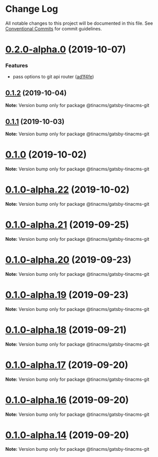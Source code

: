 # Change Log

All notable changes to this project will be documented in this file.
See [Conventional Commits](https://conventionalcommits.org) for commit guidelines.

# [0.2.0-alpha.0](https://github.com/tinacms/tinacms/compare/@tinacms/gatsby-tinacms-git@0.1.1...@tinacms/gatsby-tinacms-git@0.2.0-alpha.0) (2019-10-07)


### Features

* pass options to git api router ([ad1f4fe](https://github.com/tinacms/tinacms/commit/ad1f4fe))





## [0.1.2](https://github.com/tinacms/tinacms/compare/@tinacms/gatsby-tinacms-git@0.1.2-alpha.0...@tinacms/gatsby-tinacms-git@0.1.2) (2019-10-04)

**Note:** Version bump only for package @tinacms/gatsby-tinacms-git





## [0.1.1](https://github.com/tinacms/tinacms/compare/@tinacms/gatsby-tinacms-git@0.1.0...@tinacms/gatsby-tinacms-git@0.1.1) (2019-10-03)

**Note:** Version bump only for package @tinacms/gatsby-tinacms-git





# [0.1.0](https://github.com/tinacms/tinacms/compare/@tinacms/gatsby-tinacms-git@0.1.0-alpha.22...@tinacms/gatsby-tinacms-git@0.1.0) (2019-10-02)

**Note:** Version bump only for package @tinacms/gatsby-tinacms-git





# [0.1.0-alpha.22](https://github.com/tinacms/tinacms/compare/@tinacms/gatsby-tinacms-git@0.1.0-alpha.21...@tinacms/gatsby-tinacms-git@0.1.0-alpha.22) (2019-10-02)

**Note:** Version bump only for package @tinacms/gatsby-tinacms-git





# [0.1.0-alpha.21](https://github.com/tinacms/tinacms/compare/@tinacms/gatsby-tinacms-git@0.1.0-alpha.20...@tinacms/gatsby-tinacms-git@0.1.0-alpha.21) (2019-09-25)

**Note:** Version bump only for package @tinacms/gatsby-tinacms-git





# [0.1.0-alpha.20](https://github.com/tinacms/tinacms/compare/@tinacms/gatsby-tinacms-git@0.1.0-alpha.19...@tinacms/gatsby-tinacms-git@0.1.0-alpha.20) (2019-09-23)

**Note:** Version bump only for package @tinacms/gatsby-tinacms-git





# [0.1.0-alpha.19](https://github.com/tinacms/tinacms/compare/@tinacms/gatsby-tinacms-git@0.1.0-alpha.18...@tinacms/gatsby-tinacms-git@0.1.0-alpha.19) (2019-09-23)

**Note:** Version bump only for package @tinacms/gatsby-tinacms-git





# [0.1.0-alpha.18](https://github.com/tinacms/tinacms/compare/@tinacms/gatsby-tinacms-git@0.1.0-alpha.17...@tinacms/gatsby-tinacms-git@0.1.0-alpha.18) (2019-09-21)

**Note:** Version bump only for package @tinacms/gatsby-tinacms-git





# [0.1.0-alpha.17](https://github.com/tinacms/tinacms/compare/@tinacms/gatsby-tinacms-git@0.1.0-alpha.16...@tinacms/gatsby-tinacms-git@0.1.0-alpha.17) (2019-09-20)

**Note:** Version bump only for package @tinacms/gatsby-tinacms-git





# [0.1.0-alpha.16](https://github.com/tinacms/tinacms/compare/@tinacms/gatsby-tinacms-git@0.1.0-alpha.13...@tinacms/gatsby-tinacms-git@0.1.0-alpha.16) (2019-09-20)

**Note:** Version bump only for package @tinacms/gatsby-tinacms-git





# [0.1.0-alpha.14](https://github.com/tinacms/tinacms/compare/@tinacms/gatsby-tinacms-git@0.1.0-alpha.13...@tinacms/gatsby-tinacms-git@0.1.0-alpha.14) (2019-09-20)

**Note:** Version bump only for package @tinacms/gatsby-tinacms-git
